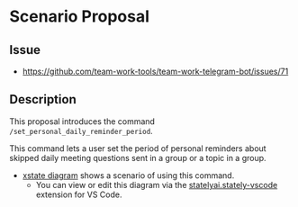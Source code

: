 # Scenario Proposal

## Issue

- <https://github.com/team-work-tools/team-work-telegram-bot/issues/71>

## Description

This proposal introduces the command `/set_personal_daily_reminder_period`.

This command lets a user set the period of personal reminders about skipped daily meeting questions sent in a group or a topic in a group.

- [xstate diagram](../snippets/snippet-000.ts) shows a scenario of using this command.
  - You can view or edit this diagram via the [statelyai.stately-vscode
](https://marketplace.visualstudio.com/items?itemName=statelyai.stately-vscode) extension for VS Code.
